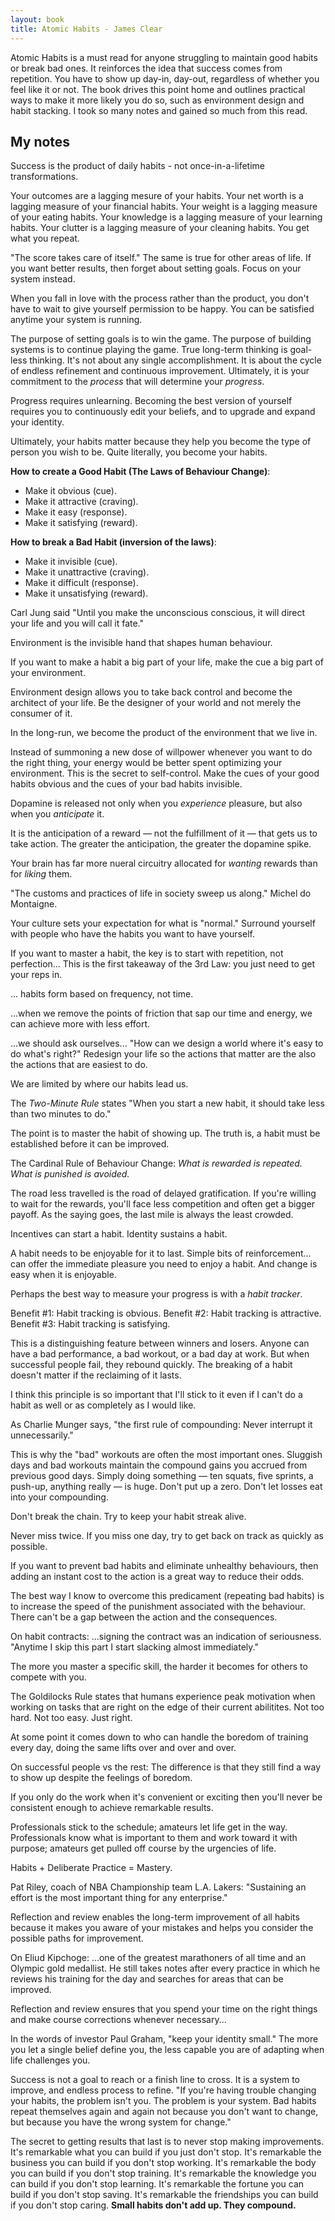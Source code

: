 ```yaml
---
layout: book
title: Atomic Habits - James Clear 
---
```


Atomic Habits is a must read for anyone struggling to maintain good habits or break bad ones. It reinforces the idea that success comes from repetition. You have to show up day-in, day-out, regardless of whether you feel like it or not. The book drives this point home and outlines practical ways to make it more likely you do so, such as environment design and habit stacking. I took so many notes and gained so much from this read. 


## My notes

Success is the product of daily habits - not once-in-a-lifetime transformations.

Your outcomes are a lagging mesure of your habits. Your net worth is a lagging measure of your financial habits. Your weight is a lagging measure of your eating habits. Your knowledge is a lagging measure of your learning habits. Your clutter is a lagging measure of your cleaning habits. You get what you repeat.

"The score takes care of itself." The same is true for other areas of life. If you want better results, then forget about setting goals. Focus on your system instead.

When you fall in love with the process rather than the product, you don't have to wait to give yourself permission to be happy. You can be satisfied anytime your system is running.

The purpose of setting goals is to win the game. The purpose of building systems is to continue playing the game. True long-term thinking is goal-less thinking. It's not about any single accomplishment. It is about the cycle of endless refinement and continuous improvement. Ultimately, it is your commitment to the _process_ that will determine your _progress_.

Progress requires unlearning. Becoming the best version of yourself requires you to continuously edit your beliefs, and to upgrade and expand your identity.

Ultimately, your habits matter because they help you become the type of person you wish to be. Quite literally, you become your habits.

**How to create a Good Habit (The Laws of Behaviour Change)**: 

- Make it obvious (cue). 
- Make it attractive (craving).
- Make it easy (response).
- Make it satisfying (reward).

**How to break a Bad Habit (inversion of the laws)**:

- Make it invisible (cue).
- Make it unattractive (craving).
- Make it difficult (response).
- Make it unsatisfying (reward).

Carl Jung said "Until you make the unconscious conscious, it will direct your life and you will call it fate."

Environment is the invisible hand that shapes human behaviour.

If you want to make a habit a big part of your life, make the cue a big part of your environment.

Environment design allows you to take back control and become the architect of your life. Be the designer of your world and not merely the consumer of it.

In the long-run, we become the product of the environment that we live in. 

Instead of summoning a new dose of willpower whenever you want to do the right thing, your energy would be better spent optimizing your environment. This is the secret to self-control. Make the cues of your good habits obvious and the cues of your bad habits invisible.

Dopamine is released not only when you _experience_ pleasure, but also when you _anticipate_ it.

It is the anticipation of a reward — not the fulfillment of it — that gets us to take action. The greater the anticipation, the greater the dopamine spike.

Your brain has far more nueral circuitry allocated for _wanting_ rewards than for _liking_ them.

"The customs and practices of life in society sweep us along." Michel do Montaigne.

Your culture sets your expectation for what is "normal." Surround yourself with people who have the habits you want to have yourself.

If you want to master a habit, the key is to start with repetition, not perfection... This is the first takeaway of the 3rd Law: you just need to get your reps in.

... habits form based on frequency, not time.


...when we remove the points of friction that sap our time and energy, we can achieve more with less effort.

...we should ask ourselves... "How can we design a world where it's easy to do what's right?" Redesign your life so the actions that matter are the also the actions that are easiest to do.

We are limited by where our habits lead us.

The _Two-Minute Rule_ states "When you start a new habit, it should take less than two minutes to do."

The point is to master the habit of showing up. The truth is, a habit must be established before it can be improved.

The Cardinal Rule of Behaviour Change: _What is rewarded is repeated. What is punished is avoided._

The road less travelled is the road of delayed gratification. If you're willing to wait for the rewards, you'll face less competition and often get a bigger payoff. As the saying goes, the last mile is always the least crowded.

Incentives can start a habit. Identity sustains a habit.

A habit needs to be enjoyable for it to last. Simple bits of reinforcement... can offer the immediate pleasure you need to enjoy a habit. And change is easy when it is enjoyable.

Perhaps the best way to measure your progress is with a _habit tracker_.

Benefit #1: Habit tracking is obvious. Benefit #2: Habit tracking is attractive. Benefit #3: Habit tracking is satisfying.

This is a distinguishing feature between winners and losers. Anyone can have a bad performance, a bad workout, or a bad day at work. But when successful people fail, they rebound quickly. The breaking of a habit doesn't matter if the reclaiming of it lasts.

I think this principle is so important that I'll stick to it even if I can't do a habit as well or as completely as I would like.

As Charlie Munger says, "the first rule of compounding: Never interrupt it unnecessarily."

This is why the "bad" workouts are often the most important ones. Sluggish days and bad workouts maintain the compound gains you accrued from previous good days. Simply doing something — ten squats, five sprints, a push-up, anything really — is huge. Don't put up a zero. Don't let losses eat into your compounding.

Don't break the chain. Try to keep your habit streak alive.

Never miss twice. If you miss one day, try to get back on track as quickly as possible.

If you want to prevent bad habits and eliminate unhealthy behaviours, then adding an instant cost to the action is a great way to reduce their odds.

The best way I know to overcome this predicament (repeating bad habits) is to increase the speed of the punishment associated with the behaviour. There can't be a gap between the action and the consequences.

On habit contracts: ...signing the contract was an indication of seriousness. "Anytime I skip this part I start slacking almost immediately."

The more you master a specific skill, the harder it becomes for others to compete with you.

The Goldilocks Rule states that humans experience peak motivation when working on tasks that are right on the edge of their current abilitites. Not too hard. Not too easy. Just right.

At some point it comes down to who can handle the boredom of training every day, doing the same lifts over and over and over.

On successful people vs the rest: The difference is that they still find a way to show up despite the feelings of boredom.

If you only do the work when it's convenient or exciting then you'll never be consistent enough to achieve remarkable results.

Professionals stick to the schedule; amateurs let life get in the way. Professionals know what is important to them and work toward it with purpose; amateurs get pulled off course by the urgencies of life.

Habits + Deliberate Practice = Mastery.

Pat Riley, coach of NBA Championship team L.A. Lakers: "Sustaining an effort is the most important thing for any enterprise."

Reflection and review enables the long-term improvement of all habits because it makes you aware of your mistakes and helps you consider the possible paths for improvement.

On Eliud Kipchoge: ...one of the greatest marathoners of all time and an Olympic gold medallist. He still takes notes after every practice in which he reviews his training for the day and searches for areas that can be improved.

Reflection and review ensures that you spend your time on the right things and make course corrections whenever necessary...

In the words of investor Paul Graham, "keep your identity small." The more you let a single belief define you, the less capable you are of adapting when life challenges you.

Success is not a goal to reach or a finish line to cross. It is a system to improve, and endless process to refine. "If you're having trouble changing your habits, the problem isn't you. The problem is your system. Bad habits repeat themselves again and again not because you don't want to change, but because you have the wrong system for change."

The secret to getting results that last is to never stop making improvements. It's remarkable what you can build if you just don't stop. It's remarkable the business you can build if you don't stop working. It's remarkable the body you can build if you don't stop training. It's remarkable the knowledge you can build if you don't stop learning. It's remarkable the fortune you can build if you don't stop saving. It's remarkable the friendships you can build if you don't stop caring. **Small habits don't add up. They compound.**
